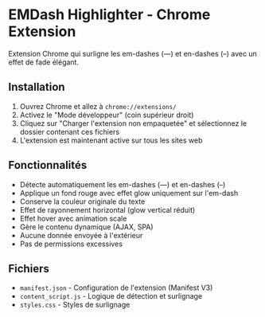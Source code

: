 # EMDash Highlighter - Chrome Extension

Extension Chrome qui surligne les em-dashes (—) et en-dashes (–) avec un effet de fade élégant.

## Installation

1. Ouvrez Chrome et allez à `chrome://extensions/`
2. Activez le "Mode développeur" (coin supérieur droit)
3. Cliquez sur "Charger l'extension non empaquetée" et sélectionnez le dossier contenant ces fichiers
4. L'extension est maintenant active sur tous les sites web

## Fonctionnalités

- Détecte automatiquement les em-dashes (—) et en-dashes (–)
- Applique un fond rouge avec effet glow uniquement sur l'em-dash
- Conserve la couleur originale du texte
- Effet de rayonnement horizontal (glow vertical réduit)
- Effet hover avec animation scale
- Gère le contenu dynamique (AJAX, SPA)
- Aucune donnée envoyée à l'extérieur
- Pas de permissions excessives

## Fichiers

- `manifest.json` - Configuration de l'extension (Manifest V3)
- `content_script.js` - Logique de détection et surlignage
- `styles.css` - Styles de surlignage

